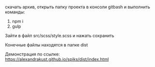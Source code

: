 скачать архив, открыть папку проекта в консоли gitbash и выполнить команды:
1. npm i
2. gulp

Зайти в файл src/scss/style.scss и нажать сохранить

Конечные файлы находятся в папке dist

Демонстрация по ссылке: https://alexandrakust.github.io/spiks/dist/index.html
